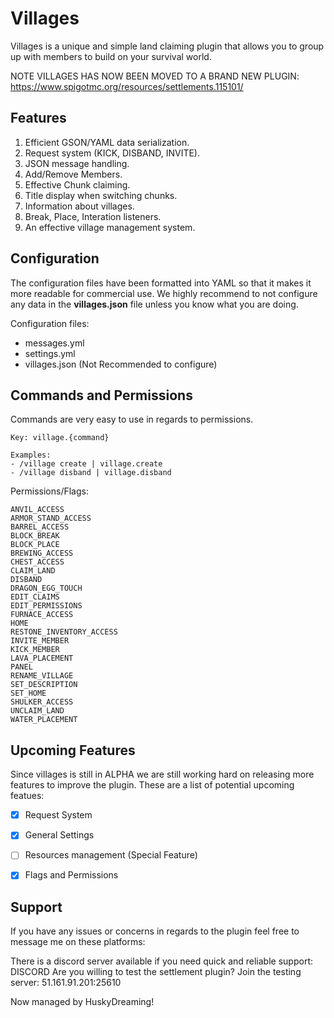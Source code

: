 # Villages
Villages is a unique and simple land claiming plugin that allows you to group up with members to build on your survival world.

NOTE VILLAGES HAS NOW BEEN MOVED TO A BRAND NEW PLUGIN: https://www.spigotmc.org/resources/settlements.115101/

## Features

1. Efficient GSON/YAML data serialization.
2. Request system (KICK, DISBAND, INVITE).
3. JSON message handling.
4. Add/Remove Members.
5. Effective Chunk claiming.
6. Title display when switching chunks.
7. Information about villages.
8. Break, Place, Interation listeners.
9. An effective village management system.


## Configuration

The configuration files have been formatted into YAML so that it makes it more readable for commercial use.
We highly recommend to not configure any data in the **villages.json** file unless you know what you are doing.

Configuration files:
- messages.yml
- settings.yml
- villages.json (Not Recommended to configure)


## Commands and Permissions

Commands are very easy to use in regards to permissions.
```
Key: village.{command}

Examples:
- /village create | village.create
- /village disband | village.disband
```

Permissions/Flags:
```
ANVIL_ACCESS
ARMOR_STAND_ACCESS
BARREL_ACCESS
BLOCK_BREAK
BLOCK_PLACE
BREWING_ACCESS
CHEST_ACCESS
CLAIM_LAND
DISBAND
DRAGON_EGG_TOUCH
EDIT_CLAIMS
EDIT_PERMISSIONS
FURNACE_ACCESS
HOME
RESTONE_INVENTORY_ACCESS
INVITE_MEMBER
KICK_MEMBER
LAVA_PLACEMENT
PANEL
RENAME_VILLAGE
SET_DESCRIPTION
SET_HOME
SHULKER_ACCESS
UNCLAIM_LAND
WATER_PLACEMENT
```


## Upcoming Features

Since villages is still in ALPHA we are still working hard on releasing more features to improve the plugin. These are a list of potential upcoming featues:
- [x] Request System
- [x] General Settings
- [ ] Resources management (Special Feature)
- [x] Flags and Permissions


## Support

If you have any issues or concerns in regards to the plugin feel free to message me on these platforms:

There is a discord server available if you need quick and reliable support: DISCORD
Are you willing to test the settlement plugin? Join the testing server: 51.161.91.201:25610

Now managed by HuskyDreaming!
